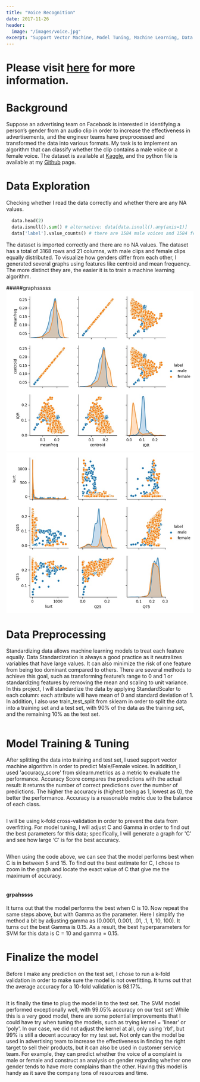 ```yaml
---
title: "Voice Recognition"
date: 2017-11-26
header:
  image: "/images/voice.jpg"
excerpt: "Support Vector Machine, Model Tuning, Machine Learning, Data Science"
---
```

# Please visit [here](https://github.com/ryan-kttam/Voice-Recognition-Project) for more information.

# Background

Suppose an advertising team on Facebook is interested in identifying a person’s gender from an audio clip in order to increase the effectiveness in advertisements, and the engineer teams have preprocessed and transformed the data into various formats. My task is to implement an algorithm that can classify whether the clip contains a male voice or a female voice.
The dataset is available at [Kaggle](https://www.kaggle.com/jeganathan/voice-recognition), and the python file is available at my [Github]( https://github.com/ryan-kttam/) page.

# Data Exploration

Checking whether I read the data correctly and whether there are any NA values.
``` python
  data.head(2)
  data.isnull().sum() # alternative: data[data.isnull().any(axis=1)]
  data['label'].value_counts() # there are 1584 male voices and 1584 female voices.
```

The dataset is imported correctly and there are no NA values. The dataset has a total of 3168 rows and 21 columns, with male clips and female clips equally distributed. To visualize how genders differ from each other, I generated several graphs using features like centroid and mean frequency. The more distinct they are, the easier it is to train a machine learning algorithm.

#####graphsssss
<img src="/images/voice_recognition/Figure_1.jpg" alt="Figure 1">
<img src="/images/voice_recognition/Figure_2.jpg" alt="Figure 2">

# Data Preprocessing
Standardizing data allows machine learning models to treat each feature equally. Data Standardization is always a good practice as it neutralizes variables that have large values. It can also minimize the risk of one feature from being too dominant compared to others. There are several methods to achieve this goal, such as transforming feature’s range to 0 and 1 or standardizing features by removing the mean and scaling to unit variance. In this project, I will standardize the data by applying StandardScaler to each column: each attribute will have mean of 0 and standard deviation of 1.
In addition, I also use train_test_split from sklearn in order to split the data into a training set and a test set, with 90% of the data as the training set, and the remaining 10% as the test set.
``` python
```

# Model Training & Tuning
After splitting the data into training and test set, I used support vector machine algorithm in order to predict Male/Female voices. In addition, I used 'accuracy_score' from sklearn.metrics as a metric to evaluate the performance. Accuracy Score compares the predictions with the actual result: it returns the number of correct predictions over the number of predictions. The higher the accuracy is (highest being as 1, lowest as 0), the better the performance. Accuracy is a reasonable metric due to the balance of each class.
``` python
```
I will be using k-fold cross-validation in order to prevent the data from overfitting. For model tuning, I will adjust C and Gamma in order to find out the best parameters for this data; specifically, I will generate a graph for 'C' and see how large ‘C’ is for the best accuracy.
``` python
```
When using the code above, we can see that the model performs best when C is in between 5 and 15. To find out the best estimate for C, I chose to zoom in the graph and locate the exact value of C that give me the maximum of accuracy.
``` python
```

#### grpahssss

It turns out that the model performs the best when C is 10. Now repeat the same steps above, but with Gamma as the parameter. Here I simplify the method a bit by adjusting gamma as (0.0001, 0.001, .01, .1, 1, 10, 100). It turns out the best Gamma is 0.15.
As a result, the best hyperparameters for SVM for this data is C = 10 and gamma = 0.15.

# Finalize the model

Before I make any prediction on the test set, I chose to run a k-fold validation in order to make sure the model is not overfitting. It turns out that the average accuracy for a 10-fold validation is 98.17%.
``` python
```
It is finally the time to plug the model in to the test set.
The SVM model performed exceptionally well, with 99.05% accuracy on our test set! While this is a very good model, there are some potential improvements that I could have try when tuning the models, such as trying kernel = 'linear' or 'poly'. In our case, we did not adjust the kernel at all, only using 'rbf', but 99% is still a decent accuracy for my test set.
Not only can the model be used in advertising team to increase the effectiveness in finding the right target to sell their products, but it can also be used in customer service team. For example, they can predict whether the voice of a complaint is male or female and construct an analysis on gender regarding whether one gender tends to have more complains than the other. Having this model is handy as it save the company tons of resources and time.
